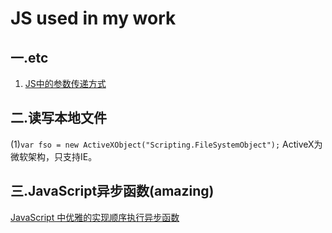 # JS used in my work

## 一.etc

1. [JS中的参数传递方式](https://segmentfault.com/a/1190000005794070)

## 二.读写本地文件

(1)`var fso = new ActiveXObject("Scripting.FileSystemObject");` ActiveX为微软架构，只支持IE。

## 三.JavaScript异步函数(amazing)

[JavaScript 中优雅的实现顺序执行异步函数](https://segmentfault.com/a/1190000014197937)